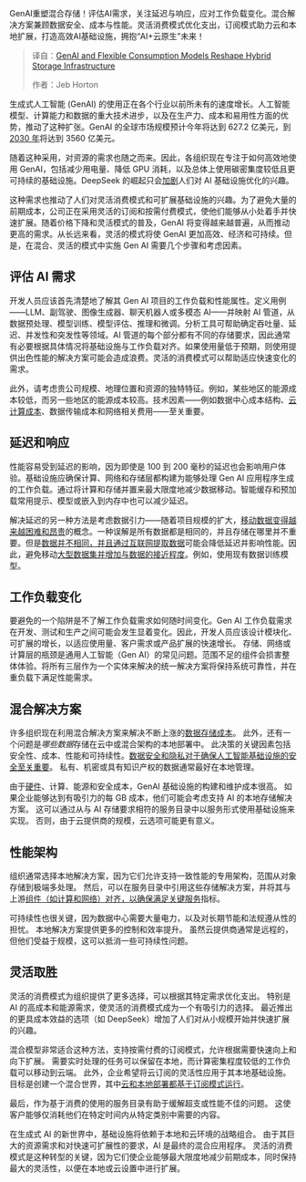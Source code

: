
<!--
title: GenAI和灵活消费模式重塑混合存储基础设施
cover: https://cdn.thenewstack.io/media/2025/06/bd1714f4-charlesdeluvio-pjah2ax4uwk-unsplash-scaled.jpg
summary: GenAI重塑混合存储！评估AI需求，关注延迟与响应，应对工作负载变化。混合解决方案兼顾数据安全、成本与性能。灵活消费模式优化支出，订阅模式助力云和本地扩展，打造高效AI基础设施，拥抱“AI+云原生”未来！
-->

GenAI重塑混合存储！评估AI需求，关注延迟与响应，应对工作负载变化。混合解决方案兼顾数据安全、成本与性能。灵活消费模式优化支出，订阅模式助力云和本地扩展，打造高效AI基础设施，拥抱“AI+云原生”未来！

> 译自：[GenAI and Flexible Consumption Models Reshape Hybrid Storage Infrastructure](https://thenewstack.io/genai-and-flexible-consumption-models-reshape-hybrid-storage-infrastructure/)
> 
> 作者：Jeb Horton

生成式人工智能 (GenAI) 的使用正在各个行业以前所未有的速度增长。人工智能模型、计算能力和数据的重大技术进步，以及在生产力、成本和易用性方面的优势，推动了这种扩张。GenAI 的全球市场规模预计今年将达到 627.2 亿美元，到 [2030 年](https://www.statista.com/outlook/tmo/artificial-intelligence/generative-ai/worldwide)将达到 3560 亿美元。

随着这种采用，对资源的需求也随之而来。因此，各组织现在专注于如何高效地使用 GenAI，包括减少用电量、降低 GPU 消耗，以及总体上使用碳密集度较低且更可持续的基础设施。DeepSeek 的崛起只会[加剧](https://www.theverge.com/climate-change/603622/deepseek-ai-environment-energy-climate)人们对 AI 基础设施优化的兴趣。

这种需求也推动了人们对灵活消费模式和可扩展基础设施的兴趣。为了避免大量的前期成本，公司正在采用灵活的订阅和按需付费模式，使他们能够从小处着手并快速扩展。随着价格下降和灵活模式的普及，GenAI 将变得越来越普遍，从而推动更高的需求。从长远来看，灵活的模式将使 GenAI 更加高效、经济和可持续。但是，在混合、灵活的模式中实施 Gen AI 需要几个步骤和考虑因素。

## 评估 AI 需求

开发人员应该首先清楚地了解其 Gen AI 项目的工作负载和性能属性。定义用例——LLM、副驾驶、图像生成器、聊天机器人或多模态 AI——并映射 AI 管道，从数据预处理、模型训练、模型评估、推理和微调。分析工具可帮助确定吞吐量、延迟、并发性和突发性等领域。AI 管道的每个部分都有不同的存储要求，因此通常有必要根据具体情况将基础设施与工作负载对齐。如果使用量低于预期，则使用提供出色性能的解决方案可能会造成浪费。灵活的消费模式可以帮助适应快速变化的需求。

此外，请考虑贵公司规模、地理位置和资源的独特特征。例如，某些地区的能源成本较低，而另一些地区的能源成本较高。技术因素——例如数据中心成本结构、[云计算成本](https://thenewstack.io/how-platform-engineering-can-help-keep-cloud-costs-in-check/)、数据传输成本和网络相关费用——至关重要。

## 延迟和响应

性能容易受到延迟的影响，因为即使是 100 到 200 毫秒的延迟也会影响用户体验。基础设施应确保计算、网络和存储层都构建为能够处理 Gen AI 应用程序生成的工作负载。通过将计算和存储并置来最大限度地减少数据移动。智能缓存和预加载常用提示、模型或嵌入到内存中也可以减少延迟。

解决延迟的另一种方法是考虑数据引力——随着项目规模的扩大，[移动数据变得越来越困难和昂贵](https://thenewstack.io/wrangling-data-is-becoming-critical-in-an-ai-driven-world/)的概念。一种误解是所有数据都是相同的，并且存储在哪里并不重要。但是[数据并不相同，并且通过互联网提取数据](https://thenewstack.io/stream-data-across-multiple-regions-and-clouds-with-kafka/)可能会降低延迟并影响性能。因此，避免移动[大型数据集并增加与数据的接近程度](https://thenewstack.io/5-useful-datasets-for-training-multimodal-ai-models/)。例如，使用现有数据训练模型。

## 工作负载变化

要避免的一个陷阱是不了解工作负载需求如何随时间变化。Gen AI 工作负载需求在开发、测试和生产之间可能会发生显着变化。因此，开发人员应该设计模块化、可扩展的增长，以适应使用量、客户需求或产品扩展的快速增长。
存储、网络或计算层的瓶颈是通用人工智能（Gen AI）的常见问题。范围不足的组件会损害整体体验。将所有三层作为一个实体来解决的统一解决方案将保持系统可靠性，并在重负载下满足性能需求。

## 混合解决方案

许多组织现在利用混合解决方案来解决不断上涨的[数据存储成本](https://thenewstack.io/object-storage-is-key-to-taming-cloud-costs/)。 此外，还有一个问题是*哪些数据*存储在云中或混合架构的本地部署中。 此决策的关键因素包括安全性、成本、性能和可持续性。[数据安全和隐私对于确保人工智能基础设施的安全至关重要](https://thenewstack.io/will-data-privacy-die-in-the-age-of-genai/)。 私有、机密或具有知识产权的数据通常最好在本地管理。

由于[硬件](https://thenewstack.io/how-to-build-an-ai-agent-to-control-household-devices/)、计算、能源和安全成本，GenAI 基础设施的构建和维护成本很高。 如果企业能够达到有吸引力的每 GB 成本，他们可能会考虑支持 AI 的本地存储解决方案。 这可以通过从与 AI 存储要求相符的服务目录中以服务形式使用基础设施来实现。 否则，由于云提供商的规模，云选项可能更有意义。

## 性能架构

组织通常选择本地解决方案，因为它们允许支持一致性能的专用架构，范围从对象存储到极端多处理。 然后，可以在服务目录中引用这些存储解决方案，并将其与上游[组件（如计算和网络）对齐，以确保满足关键服务](https://thenewstack.io/bigquery-pricing-a-users-guide/)指标。

可持续性也很关键，因为数据中心需要大量电力，以及对长期节能和法规遵从性的担忧。 本地解决方案提供更多的控制和效率提升。 虽然云提供商通常是远程的，但他们受益于规模，这可以抵消一些可持续性问题。

## 灵活取胜

灵活的消费模式为组织提供了更多选择，可以根据其特定需求优化支出。 特别是 AI 的高成本和能源需求，使灵活的消费模式成为一个有吸引力的选择。 最近推出的更具成本效益的选项（如 DeepSeek）增加了人们对从小规模开始并快速扩展的兴趣。

混合模型非常适合这种方法，支持按需付费的订阅模式，允许根据需要快速向上和向下扩展。 需要实时处理的任务可以保留在本地，而计算密集程度较低的工作负载可以移动到云端。 此外，企业希望将云订阅的灵活性应用于其本地基础设施。 目标是创建一个混合世界，其中[云和本地部署都基于订阅模式运行](https://thenewstack.io/how-yieldmo-cut-database-costs-and-cloud-dependencies/)。

最后，作为基于消费的使用的服务目录有助于缓解超支或性能不佳的问题。 这使客户能够仅消耗他们在特定时间内从特定类别中需要的内容。

在生成式 AI 的新世界中，基础设施将依赖于本地和云环境的战略组合。 由于其巨大的资源需求和对快速可扩展性的要求，AI 是最终的混合应用程序。 灵活的消费模式是这种转型的关键，因为它们使企业能够最大限度地减少前期成本，同时保持最大的灵活性，以便在本地或云设置中进行扩展。